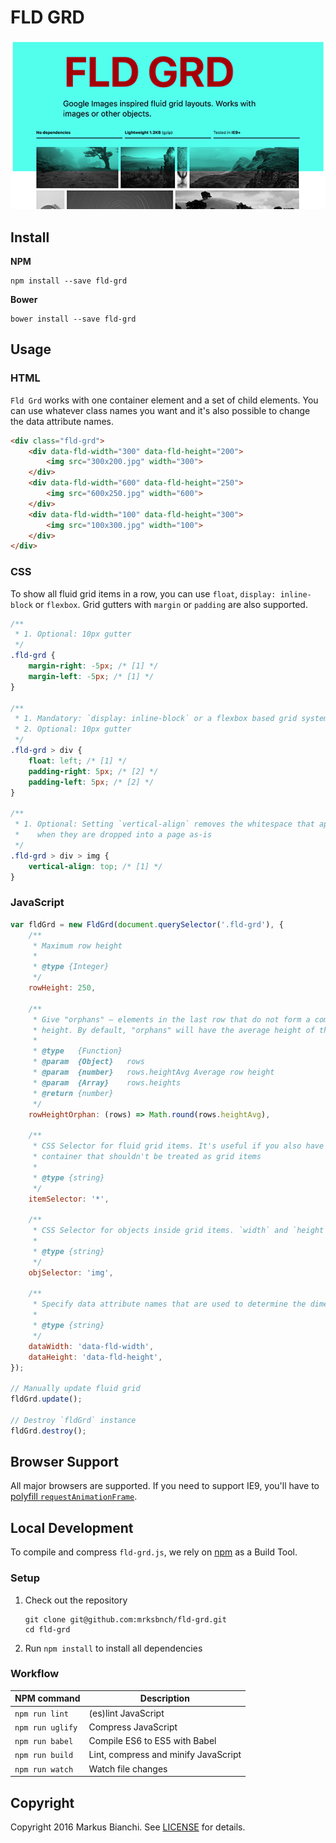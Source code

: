 # FLD GRD
[![fluid grid demo page](/img/thumbnail.png?raw=true)](https://fld-grd.js.org/)

## Install
**NPM**

```shell
npm install --save fld-grd
```

**Bower**
```shell
bower install --save fld-grd
```

## Usage
### HTML
`Fld Grd` works with one container element and a set of child elements. You can use whatever class names you want and it's also possible to change the data attribute names.

```html
<div class="fld-grd">
    <div data-fld-width="300" data-fld-height="200">
        <img src="300x200.jpg" width="300">
    </div>
    <div data-fld-width="600" data-fld-height="250">
        <img src="600x250.jpg" width="600">
    </div>
    <div data-fld-width="100" data-fld-height="300">
        <img src="100x300.jpg" width="100">
    </div>
</div>
```

### CSS
To show all fluid grid items in a row, you can use `float`, `display: inline-block` or `flexbox`.
Grid gutters with `margin` or `padding` are also supported.

```css
/**
 * 1. Optional: 10px gutter
 */
.fld-grd {
    margin-right: -5px; /* [1] */
    margin-left: -5px; /* [1] */
}

/**
 * 1. Mandatory: `display: inline-block` or a flexbox based grid system do also work
 * 2. Optional: 10px gutter
 */
.fld-grd > div {
    float: left; /* [1] */
    padding-right: 5px; /* [2] */
    padding-left: 5px; /* [2] */
}

/**
 * 1. Optional: Setting `vertical-align` removes the whitespace that appears below `<img>` elements
 *    when they are dropped into a page as-is
 */
.fld-grd > div > img {
    vertical-align: top; /* [1] */
}
```

### JavaScript
```javascript
var fldGrd = new FldGrd(document.querySelector('.fld-grd'), {
    /**
     * Maximum row height
     *
     * @type {Integer}
     */
    rowHeight: 250,

    /**
     * Give "orphans" — elements in the last row that do not form a complete row — a specific
     * height. By default, "orphans" will have the average height of the other rows
     *
     * @type   {Function}
     * @param  {Object}   rows
     * @param  {number}   rows.heightAvg Average row height
     * @param  {Array}    rows.heights
     * @return {number}
     */
    rowHeightOrphan: (rows) => Math.round(rows.heightAvg),

    /**
     * CSS Selector for fluid grid items. It's useful if you also have other elements in your
     * container that shouldn't be treated as grid items
     *
     * @type {string}
     */
    itemSelector: '*',

    /**
     * CSS Selector for objects inside grid items. `width` and `height` is applied to this element
     *
     * @type {string}
     */
    objSelector: 'img',

    /**
     * Specify data attribute names that are used to determine the dimensions for each item
     *
     * @type {string}
     */
    dataWidth: 'data-fld-width',
    dataHeight: 'data-fld-height',
});

// Manually update fluid grid
fldGrd.update();

// Destroy `fldGrd` instance
fldGrd.destroy();
```

## Browser Support
All major browsers are supported. If you need to support IE9, you'll have to [polyfill `requestAnimationFrame`](https://gist.github.com/paulirish/1579671).

## Local Development
To compile and compress `fld-grd.js`, we rely on [npm](https://www.npmjs.com/) as a Build Tool.

### Setup
1. Check out the repository

    ```shell
    git clone git@github.com:mrksbnch/fld-grd.git
    cd fld-grd
    ```

2. Run `npm install` to install all dependencies

### Workflow

| NPM command                   | Description                                                      |
| ----------------------------- | ---------------------------------------------------------------- |
| `npm run lint`                | (es)lint JavaScript                                              |
| `npm run uglify`              | Compress JavaScript                                              |
| `npm run babel`               | Compile ES6 to ES5 with Babel                                    |
| `npm run build`               | Lint, compress and minify JavaScript                             |
| `npm run watch`               | Watch file changes                                               |

## Copyright
Copyright 2016 Markus Bianchi. See [LICENSE](https://github.com/mrksbnch/fld-grd/blob/master/LICENSE.md) for details.
